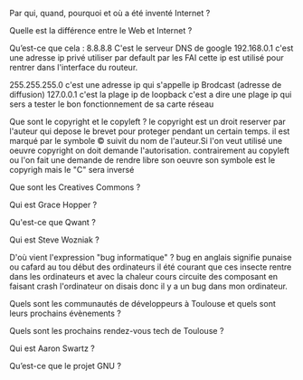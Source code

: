 Par qui, quand, pourquoi et où a été inventé Internet ?

Quelle est la différence entre le Web et Internet ?

Qu’est-ce que cela :
8.8.8.8
C'est le serveur DNS de google 
192.168.0.1
c'est une adresse ip privé utiliser par default par les FAI cette ip est utilisé pour rentrer dans l'interface du routeur.

255.255.255.0
c'est une adresse ip qui s'appelle ip Brodcast (adresse de diffusion)
127.0.0.1
c'est la plage ip de loopback c'est a dire une plage ip qui sers a tester le bon fonctionnement de sa carte réseau

Que sont le copyright et le copyleft ?
le copyright est un droit reserver par l'auteur qui depose le brevet pour proteger pendant un certain temps.
il est marqué par le symbole © suivit du nom de l'auteur.Si l'on veut utilisé une oeuvre copyright on doit demande l'autorisation.
contrairement au copyleft ou l'on fait une demande de rendre libre son oeuvre 
son symbole est le copyrigh mais le "C" sera inversé

Que sont les Creatives Commons ?

Qui est Grace Hopper ?

Qu'est-ce que Qwant ?

Qui est Steve Wozniak ?

D'où vient l'expression "bug informatique" ?
bug en anglais signifie punaise ou cafard au tou début des ordinateurs il été courant que ces 
insecte rentre dans les ordinateurs et avec la chaleur cours circuite des composant en faisant crash l'ordinateur on disais donc il y a un bug dans mon ordinateur.

Quels sont les communautés de développeurs à Toulouse et quels sont leurs prochains évènements ?

Quels sont les prochains rendez-vous tech de Toulouse ?

Qui est Aaron Swartz ?

Qu’est-ce que le projet GNU ?

